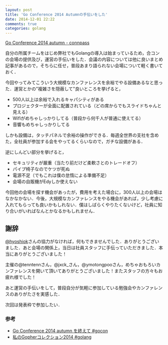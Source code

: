 ```yaml
---
layout: post
title: 'Go Conference 2014 Autumnの手伝いをした'
date: 2014-12-01 22:22
comments: true
categories: golang
---
```


[Go Conference 2014 autumn - connpass](http://gocon.connpass.com/event/9748/)

自分の所属チームをはじめ弊社でもGolangの導入は始まっているため，合コンの会場の提供及び，運営の手伝いをした．会議の内容については他に良いまとめ記事があるので，そちらに任せ，普段あまり語られない会場について軽く書いておく．

今回やってみてこういう大規模なカンファレンスを余裕でやる設備あるなと思った．運営とかの"複雑さを隠蔽して"良いところを挙げると，

- 500人以上は余裕で入れるキャパシティがある
- プロジェクターが全面に配置されている（どの席からでもスライドちゃんと見える）
- Wifiがめちゃしっかりしてる（普段から何千人が普通に使えてる）
- 音響もめちゃしっかりしてる

しかも設備は，タッチパネルで余裕の操作ができる．毎週全世界の支社を含めた，全社員が参加する会をやってるくらいなので，ガチな設備がある．

逆にしんどい部分を挙げると，

- セキュリティが厳重（当たり前だけど柔軟さとのトレードオフ）
- パイプ椅子なのでケツが死ぬ
- 電源不足（でもこれは僕の怠惰による準備不足）
- 会場の自販機がEdyしか使えない

今回他の会場を探す機会があったが，費用を考えた場合に，300人以上の会場はなかなかない．今後，大規模なカンファレンスをやる機会があれば，少し考慮に入れてもらっても良いかもしれない．僕はしばらくやりたくないけど，社員に知り合いがいればなんとかなるかもしれません．

## 謝辞

[@hyoshiok](https://twitter.com/hyoshiok)さんの協力がなければ，何もできませんでした．ありがとうございました．あと会場の関係上，当日は社員スタッフに手伝っていただきました．本当にありがとうございました！

主催の@tenntennさん，@jxck\_さん，@ymotongpooさん，めちゃおもろいカンファレンスを開いて頂いてありがとうございました！またスタッフの方々もお疲れ様でした！

あと運営の手伝いをして，普段自分が気軽に参加している勉強会やカンファレンスのありがたさを実感した．

次回は発表枠で参加したい．

### 参考

- [Go Conference 2014 autumn を終えて #gocon](http://ymotongpoo.hatenablog.com/entry/2014/12/01/080131)
- [私のGopherコレクション2014 #golang](http://qiita.com/tenntenn/items/05704c8600040a4f6748)


